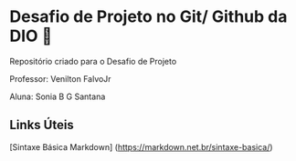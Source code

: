 # Desafio de Projeto no Git/ Github da DIO 🎉
Repositório criado para o Desafio de Projeto

Professor: Venilton FalvoJr

Aluna: Sonia B G Santana

## Links Úteis
[Sintaxe Básica Markdown] (https://markdown.net.br/sintaxe-basica/)


